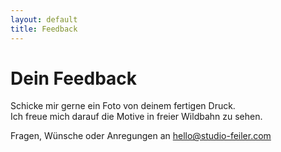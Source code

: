 ```yaml
---
layout: default
title: Feedback
---
```


# Dein Feedback

Schicke mir gerne ein Foto von deinem fertigen Druck.  
Ich freue mich darauf die Motive in freier Wildbahn zu sehen.

Fragen, Wünsche oder Anregungen an [hello@studio-feiler.com](mailto:hello@studio-feiler.com)

